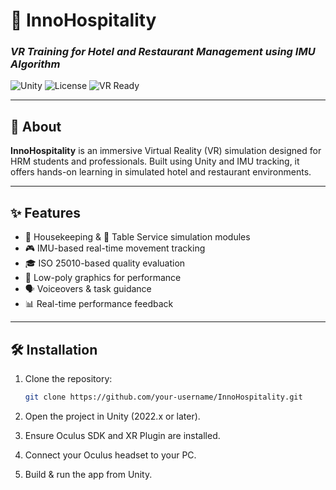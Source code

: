 # 🏨 InnoHospitality
### *VR Training for Hotel and Restaurant Management using IMU Algorithm*

![Unity](https://img.shields.io/badge/built%20with-Unity-ffb400?logo=unity&logoColor=white)
![License](https://img.shields.io/badge/license-MIT-blue)
![VR Ready](https://img.shields.io/badge/platform-VR%20(Oculus)-green)

---

## 📖 About
**InnoHospitality** is an immersive Virtual Reality (VR) simulation designed for HRM students and professionals. Built using Unity and IMU tracking, it offers hands-on learning in simulated hotel and restaurant environments.

---

## ✨ Features
- 🧹 Housekeeping & 🥂 Table Service simulation modules
- 🎮 IMU-based real-time movement tracking
- 🎓 ISO 25010-based quality evaluation
- 🎨 Low-poly graphics for performance
- 🗣 Voiceovers & task guidance
- 📊 Real-time performance feedback

---

## 🛠️ Installation
1. Clone the repository:
   ```bash
   git clone https://github.com/your-username/InnoHospitality.git

2. Open the project in Unity (2022.x or later).

3. Ensure Oculus SDK and XR Plugin are installed.

4. Connect your Oculus headset to your PC.

5. Build & run the app from Unity.
